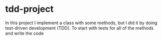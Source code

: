 # tdd-project
In this project I implement a class with some methods, but l did it by doing test-driven development (TDD). To start with tests for all of the methods and write the code

